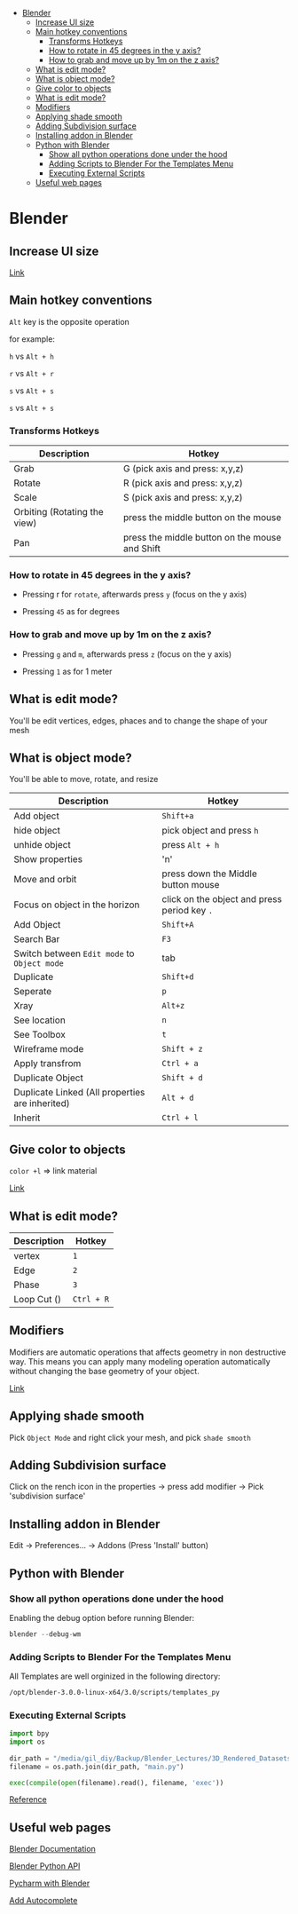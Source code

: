 <!--ts-->
   * [Blender](#blender)
      * [Increase UI size](#increase-ui-size)
      * [Main hotkey conventions](#main-hotkey-conventions)
         * [Transforms Hotkeys](#transforms-hotkeys)
         * [How to rotate in 45 degrees in the y axis?](#how-to-rotate-in-45-degrees-in-the-y-axis)
         * [How to grab and move up by 1m on the z axis?](#how-to-grab-and-move-up-by-1m-on-the-z-axis)
      * [What is edit mode?](#what-is-edit-mode)
      * [What is object mode?](#what-is-object-mode)
      * [Give color to objects](#give-color-to-objects)
      * [What is edit mode?](#what-is-edit-mode-1)
      * [Modifiers](#modifiers)
      * [Applying shade smooth](#applying-shade-smooth)
      * [Adding Subdivision surface](#adding-subdivision-surface)
      * [Installing addon in Blender](#installing-addon-in-blender)
      * [Python with Blender](#python-with-blender)
         * [Show all python operations done under the hood](#show-all-python-operations-done-under-the-hood)
         * [Adding Scripts to Blender For the Templates Menu](#adding-scripts-to-blender-for-the-templates-menu)
         * [Executing External Scripts](#executing-external-scripts)
      * [Useful web pages](#useful-web-pages)

<!-- Added by: gil_diy, at: Sat 22 Jan 2022 21:41:37 IST -->

<!--te-->

# Blender

## Increase UI size

[Link](https://www.youtube.com/watch?v=Py9CHZkHh4U)

## Main hotkey conventions

`Alt` key is the opposite operation

for example:

`h` vs `Alt + h`

`r` vs `Alt + r`

`s` vs `Alt + s`

`s` vs `Alt + s`


### Transforms Hotkeys


 Description | Hotkey
------------|-----
Grab | G (pick axis and press: x,y,z)
Rotate | R (pick axis and press: x,y,z)
Scale | S (pick axis and press: x,y,z)
Orbiting (Rotating the view) | press the middle button on the mouse
Pan | press the middle button on the mouse and Shift


### How to rotate in 45 degrees in the y axis?

* Pressing r for `rotate`,  afterwards press `y` (focus on the y axis)

* Pressing `45` as for degrees


### How to grab and move up by 1m on the z axis?

* Pressing `g` and `m`,  afterwards press `z` (focus on the y axis)

* Pressing `1` as for 1 meter


## What is edit mode?

You'll be edit vertices, edges, phaces and to change the
shape of your mesh


## What is object mode?

You'll be able to move, rotate, and resize


Description | Hotkey
------------|-----
Add object | `Shift+a`
hide object | pick object and press `h`
unhide object | press `Alt + h`
Show properties | 'n'
Move and orbit | press down the Middle button mouse
Focus on object in the horizon | click on the object and press period key `.`
Add Object | `Shift+A`
Search Bar | `F3`
Switch between `Edit mode` to `Object mode` | tab
Duplicate | `Shift+d`
Seperate | `p`
Xray | `Alt+z`
See location | `n`
See Toolbox | `t`
Wireframe mode | `Shift + z`
Apply transfrom | `Ctrl + a`
Duplicate Object | `Shift + d`
Duplicate Linked (All properties are inherited) | `Alt + d`
Inherit  | `Ctrl + l`


## Give color to objects

`color +l` => link material

[Link](https://youtu.be/kVXTmUWK_nI?t=2070)

## What is edit mode?

Description | Hotkey
------------|-----
vertex | `1`
Edge | `2`
Phase | `3`
Loop Cut () | `Ctrl + R`

## Modifiers

Modifiers are automatic operations that affects geometry in non destructive way.
This means you can apply many modeling operation automatically without changing the base geometry of your object.

[Link](https://youtu.be/idcFMhoSdIc)

## Applying shade smooth

Pick  `Object Mode` and right click your mesh, and pick `shade smooth`

## Adding Subdivision surface
Click on the rench icon in the properties -> press add modifier -> Pick 'subdivision surface'


## Installing addon in Blender

Edit -> Preferences... -> Addons (Press 'Install' button)

## Python with Blender

### Show all python operations done under the hood

Enabling the debug option before running Blender:

```python
blender --debug-wm
```

### Adding Scripts to Blender For the Templates Menu

All Templates are well orginized in the following directory:

```bash
/opt/blender-3.0.0-linux-x64/3.0/scripts/templates_py
```

### Executing External Scripts
```python
import bpy
import os
 
dir_path = "/media/gil_diy/Backup/Blender_Lectures/3D_Rendered_Datasets_in_Blender_for_Beginners_Playlist/my_project"
filename = os.path.join(dir_path, "main.py")

exec(compile(open(filename).read(), filename, 'exec'))
```


[Reference](https://docs.blender.org/api/current/info_tips_and_tricks.html#executing-external-scripts)




## Useful web pages

[Blender Documentation](https://docs.blender.org/manual/en/latest/)

[Blender Python API](https://docs.blender.org/api/current/)

[Pycharm with Blender](https://b3d.interplanety.org/en/using-external-ide-pycharm-for-writing-blender-scripts/)

[Add Autocomplete](https://github.com/Korchy/blender_autocomplete)
